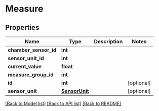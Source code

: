 # Measure


## Properties
Name | Type | Description | Notes
------------ | ------------- | ------------- | -------------
**chamber_sensor_id** | **int** |  | 
**sensor_unit_id** | **int** |  | 
**current_value** | **float** |  | 
**measure_group_id** | **int** |  | 
**id** | **int** |  | [optional] 
**sensor_unit** | [**SensorUnit**](SensorUnit.md) |  | [optional] 

[[Back to Model list]](../README.md#documentation-for-models) [[Back to API list]](../README.md#documentation-for-api-endpoints) [[Back to README]](../README.md)


